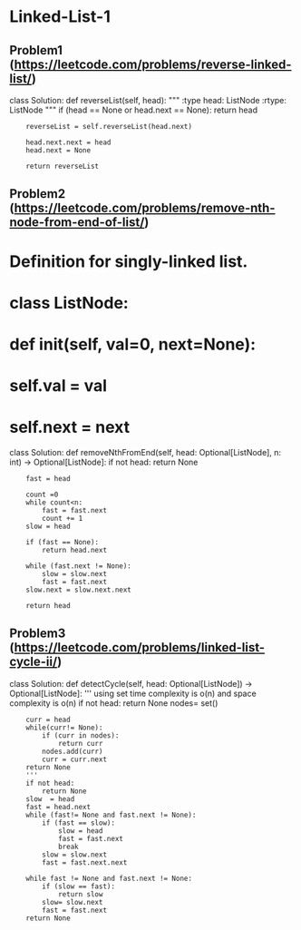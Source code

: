 # Linked-List-1

## Problem1 (https://leetcode.com/problems/reverse-linked-list/)


class Solution:
    def reverseList(self, head):
        """
        :type head: ListNode
        :rtype: ListNode
        """
        if (head == None or head.next == None):
            return head

        reverseList = self.reverseList(head.next)

        head.next.next = head
        head.next = None

        return reverseList

## Problem2 (https://leetcode.com/problems/remove-nth-node-from-end-of-list/)

# Definition for singly-linked list.
# class ListNode:
#     def __init__(self, val=0, next=None):
#         self.val = val
#         self.next = next

class Solution:
    def removeNthFromEnd(self, head: Optional[ListNode], n: int) -> Optional[ListNode]:
        if not head:
            return None

        fast = head

        count =0
        while count<n:
            fast = fast.next
            count += 1
        slow = head

        if (fast == None):
            return head.next

        while (fast.next != None):
            slow = slow.next
            fast = fast.next
        slow.next = slow.next.next

        return head

## Problem3 (https://leetcode.com/problems/linked-list-cycle-ii/)


class Solution:
    def detectCycle(self, head: Optional[ListNode]) -> Optional[ListNode]:
        '''
        using set time complexity is o(n) and space complexity is o(n)
        if not head:
            return None
        nodes= set()

        curr = head
        while(curr!= None):
            if (curr in nodes):
                return curr
            nodes.add(curr)
            curr = curr.next
        return None
        '''
        if not head:
            return None
        slow  = head
        fast = head.next
        while (fast!= None and fast.next != None):
            if (fast == slow):
                slow = head
                fast = fast.next
                break
            slow = slow.next
            fast = fast.next.next

        while fast != None and fast.next != None:
            if (slow == fast):
                return slow
            slow= slow.next
            fast = fast.next
        return None


        

